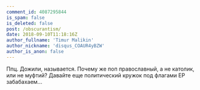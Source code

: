 ```yaml
---
comment_id: 4087295844
is_spam: false
is_deleted: false
post: /obscurantism/
date: 2018-09-10T11:18:16Z
author_fullname: 'Timur Malikin'
author_nickname: 'disqus_COAUR4yBZW'
author_is_anon: false
---
```


<p>Ппц. Дожили, называется. Почему же поп православный, а не католик, или не муфтий? Давайте еще политический кружок под флагами ЕР забабахаем...</p>
